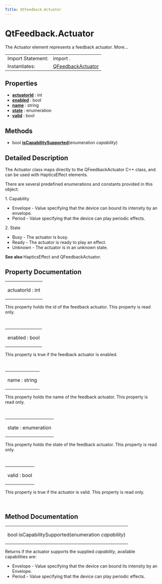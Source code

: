 ```yaml
---
Title: QtFeedback.Actuator
---
```


# QtFeedback.Actuator

<span class="subtitle"></span>
<!-- $$$Actuator-brief -->
<p>The Actuator element represents a feedback actuator. More...</p>
<!-- @@@Actuator -->
<table class="alignedsummary">
<tr><td class="memItemLeft rightAlign topAlign"> Import Statement:</td><td class="memItemRight bottomAlign"> import  .</td></tr><tr><td class="memItemLeft rightAlign topAlign"> Instantiates:</td><td class="memItemRight bottomAlign"> <a href="https://developer.ubuntu.com../qfeedbackactuator.html">QFeedbackActuator</td></tr></table><ul>
</ul>
<h2 id="properties">Properties</h2>
<ul>
<li class="fn"><b><b><a href="https://developer.ubuntu.comapps/qml/sdk-15.04.6/QtFeedback.actuator.md#actuatorId-prop">actuatorId</a></b></b> : int</li>
<li class="fn"><b><b><a href="https://developer.ubuntu.comapps/qml/sdk-15.04.6/QtFeedback.actuator.md#enabled-prop">enabled</a></b></b> : bool</li>
<li class="fn"><b><b><a href="https://developer.ubuntu.comapps/qml/sdk-15.04.6/QtFeedback.actuator.md#name-prop">name</a></b></b> : string</li>
<li class="fn"><b><b><a href="https://developer.ubuntu.comapps/qml/sdk-15.04.6/QtFeedback.actuator.md#state-prop">state</a></b></b> : enumeration</li>
<li class="fn"><b><b><a href="https://developer.ubuntu.comapps/qml/sdk-15.04.6/QtFeedback.actuator.md#valid-prop">valid</a></b></b> : bool</li>
</ul>
<h2 id="methods">Methods</h2>
<ul>
<li class="fn">bool <b><b><a href="https://developer.ubuntu.comapps/qml/sdk-15.04.6/QtFeedback.actuator.md#isCapabilitySupported-method">isCapabilitySupported</a></b></b>(enumeration <i>capability</i>)</li>
</ul>
<!-- $$$Actuator-description -->
<h2 id="details">Detailed Description</h2>
</p>
<p>The Actuator class maps directly to the QFeedbackActuator C++ class, and can be used with HapticsEffect elements.</p>
<p>There are several predefined enumerations and constants provided in this object:</p>
<p>1. Capability</p>
<ul>
<li>Envelope - Value specifying that the device can bound its intensity by an envelope.</li>
<li>Period - Value specifying that the device can play periodic effects.</li>
</ul>
<p>2. State</p>
<ul>
<li>Busy - The actuator is busy.</li>
<li>Ready - The actuator is ready to play an effect.</li>
<li>Unknown - The actuator is in an unknown state.</li>
</ul>
<p><b>See also </b>HapticsEffect and QFeedbackActuator.</p>
<!-- @@@Actuator -->
<h2>Property Documentation</h2>
<!-- $$$actuatorId -->
<table class="qmlname"><tr valign="top" id="actuatorId-prop"><td class="tblQmlPropNode"><p><span class="name">actuatorId</span> : <span class="type">int</span></p></td></tr></table><p>This property holds the id of the feedback actuator. This property is read only.</p>
<!-- @@@actuatorId -->
<br/>
<!-- $$$enabled -->
<table class="qmlname"><tr valign="top" id="enabled-prop"><td class="tblQmlPropNode"><p><span class="name">enabled</span> : <span class="type">bool</span></p></td></tr></table><p>This property is true if the feedback actuator is enabled.</p>
<!-- @@@enabled -->
<br/>
<!-- $$$name -->
<table class="qmlname"><tr valign="top" id="name-prop"><td class="tblQmlPropNode"><p><span class="name">name</span> : <span class="type">string</span></p></td></tr></table><p>This property holds the name of the feedback actuator. This property is read only.</p>
<!-- @@@name -->
<br/>
<!-- $$$state -->
<table class="qmlname"><tr valign="top" id="state-prop"><td class="tblQmlPropNode"><p><span class="name">state</span> : <span class="type">enumeration</span></p></td></tr></table><p>This property holds the state of the feedback actuator. This property is read only.</p>
<!-- @@@state -->
<br/>
<!-- $$$valid -->
<table class="qmlname"><tr valign="top" id="valid-prop"><td class="tblQmlPropNode"><p><span class="name">valid</span> : <span class="type">bool</span></p></td></tr></table><p>This property is true if the actuator is valid. This property is read only.</p>
<!-- @@@valid -->
<br/>
<h2>Method Documentation</h2>
<!-- $$$isCapabilitySupported -->
<table class="qmlname"><tr valign="top" id="isCapabilitySupported-method"><td class="tblQmlFuncNode"><p><span class="type">bool</span> <span class="name">isCapabilitySupported</span>(<span class="type">enumeration</span><i> capability</i>)</p></td></tr></table><p>Returns if the actuator supports the supplied <i>capability</i>, available capabilities are:</p>
<ul>
<li>Envelope - Value specifying that the device can bound its intensity by an Envelope.</li>
<li>Period - Value specifying that the device can play periodic effects.</li>
</ul>
<!-- @@@isCapabilitySupported -->
